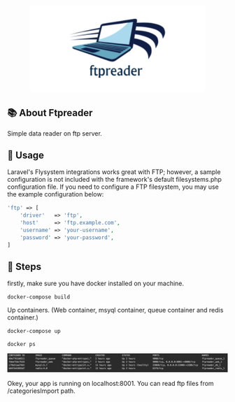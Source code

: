 <p align="center"><img src="public/ftpreader.png" width="400"></p>

## 📚 About Ftpreader

Simple data reader on ftp server.


## 🔧 Usage
Laravel's Flysystem integrations works great with FTP; however, a sample configuration is not included with the framework's default filesystems.php configuration file. If you need to configure a FTP filesystem, you may use the example configuration below:

```php
'ftp' => [
    'driver'   => 'ftp',
    'host'     => 'ftp.example.com',
    'username' => 'your-username',
    'password' => 'your-password',
]
```

## 🔧 Steps

firstly, make sure you have docker installed on your machine.

```
docker-compose build
```
Up containers. (Web container, msyql container, queue container and redis container.)

```
docker-compose up
```

```
docker ps
```
<p align="center"><img src="public/containers.png"></p>

Okey, your app is running on localhost:8001. You can read ftp files from /categoriesImport path.


